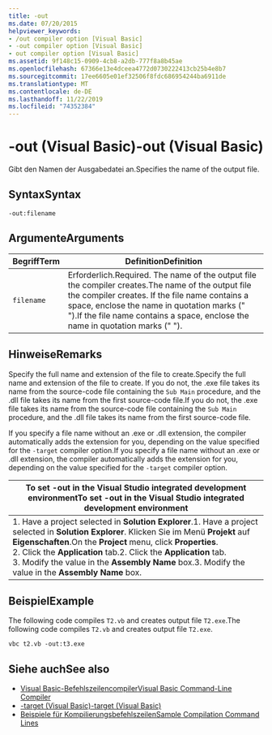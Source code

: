 ```yaml
---
title: -out
ms.date: 07/20/2015
helpviewer_keywords:
- /out compiler option [Visual Basic]
- -out compiler option [Visual Basic]
- out compiler option [Visual Basic]
ms.assetid: 9f148c15-0909-4cb8-a2db-777f8a8b45ae
ms.openlocfilehash: 67366e13e4dceea4772d0730222413cb25b4e8b7
ms.sourcegitcommit: 17ee6605e01ef32506f8fdc686954244ba6911de
ms.translationtype: MT
ms.contentlocale: de-DE
ms.lasthandoff: 11/22/2019
ms.locfileid: "74352384"
---
```

# <a name="-out-visual-basic"></a><span data-ttu-id="3ac78-102">-out (Visual Basic)</span><span class="sxs-lookup"><span data-stu-id="3ac78-102">-out (Visual Basic)</span></span>
<span data-ttu-id="3ac78-103">Gibt den Namen der Ausgabedatei an.</span><span class="sxs-lookup"><span data-stu-id="3ac78-103">Specifies the name of the output file.</span></span>  
  
## <a name="syntax"></a><span data-ttu-id="3ac78-104">Syntax</span><span class="sxs-lookup"><span data-stu-id="3ac78-104">Syntax</span></span>  
  
```console  
-out:filename  
```  
  
## <a name="arguments"></a><span data-ttu-id="3ac78-105">Argumente</span><span class="sxs-lookup"><span data-stu-id="3ac78-105">Arguments</span></span>  
  
|<span data-ttu-id="3ac78-106">Begriff</span><span class="sxs-lookup"><span data-stu-id="3ac78-106">Term</span></span>|<span data-ttu-id="3ac78-107">Definition</span><span class="sxs-lookup"><span data-stu-id="3ac78-107">Definition</span></span>|  
|---|---|  
|`filename`|<span data-ttu-id="3ac78-108">Erforderlich.</span><span class="sxs-lookup"><span data-stu-id="3ac78-108">Required.</span></span> <span data-ttu-id="3ac78-109">The name of the output file the compiler creates.</span><span class="sxs-lookup"><span data-stu-id="3ac78-109">The name of the output file the compiler creates.</span></span> <span data-ttu-id="3ac78-110">If the file name contains a space, enclose the name in quotation marks (" ").</span><span class="sxs-lookup"><span data-stu-id="3ac78-110">If the file name contains a space, enclose the name in quotation marks (" ").</span></span>|  
  
## <a name="remarks"></a><span data-ttu-id="3ac78-111">Hinweise</span><span class="sxs-lookup"><span data-stu-id="3ac78-111">Remarks</span></span>  
 <span data-ttu-id="3ac78-112">Specify the full name and extension of the file to create.</span><span class="sxs-lookup"><span data-stu-id="3ac78-112">Specify the full name and extension of the file to create.</span></span> <span data-ttu-id="3ac78-113">If you do not, the .exe file takes its name from the source-code file containing the `Sub Main` procedure, and the .dll file takes its name from the first source-code file.</span><span class="sxs-lookup"><span data-stu-id="3ac78-113">If you do not, the .exe file takes its name from the source-code file containing the `Sub Main` procedure, and the .dll file takes its name from the first source-code file.</span></span>  
  
 <span data-ttu-id="3ac78-114">If you specify a file name without an .exe or .dll extension, the compiler automatically adds the extension for you, depending on the value specified for the `-target` compiler option.</span><span class="sxs-lookup"><span data-stu-id="3ac78-114">If you specify a file name without an .exe or .dll extension, the compiler automatically adds the extension for you, depending on the value specified for the `-target` compiler option.</span></span>  
  
|<span data-ttu-id="3ac78-115">To set -out in the Visual Studio integrated development environment</span><span class="sxs-lookup"><span data-stu-id="3ac78-115">To set -out in the Visual Studio integrated development environment</span></span>|  
|---|  
|<span data-ttu-id="3ac78-116">1.  Have a project selected in **Solution Explorer**.</span><span class="sxs-lookup"><span data-stu-id="3ac78-116">1.  Have a project selected in **Solution Explorer**.</span></span> <span data-ttu-id="3ac78-117">Klicken Sie im Menü **Projekt** auf **Eigenschaften**.</span><span class="sxs-lookup"><span data-stu-id="3ac78-117">On the **Project** menu, click **Properties**.</span></span> <br /><span data-ttu-id="3ac78-118">2.  Click the **Application** tab.</span><span class="sxs-lookup"><span data-stu-id="3ac78-118">2.  Click the **Application** tab.</span></span><br /><span data-ttu-id="3ac78-119">3.  Modify the value in the **Assembly Name** box.</span><span class="sxs-lookup"><span data-stu-id="3ac78-119">3.  Modify the value in the **Assembly Name** box.</span></span>|  
  
## <a name="example"></a><span data-ttu-id="3ac78-120">Beispiel</span><span class="sxs-lookup"><span data-stu-id="3ac78-120">Example</span></span>  
 <span data-ttu-id="3ac78-121">The following code compiles `T2.vb` and creates output file `T2.exe`.</span><span class="sxs-lookup"><span data-stu-id="3ac78-121">The following code compiles `T2.vb` and creates output file `T2.exe`.</span></span>  
  
```console
vbc t2.vb -out:t3.exe  
```  
  
## <a name="see-also"></a><span data-ttu-id="3ac78-122">Siehe auch</span><span class="sxs-lookup"><span data-stu-id="3ac78-122">See also</span></span>

- [<span data-ttu-id="3ac78-123">Visual Basic-Befehlszeilencompiler</span><span class="sxs-lookup"><span data-stu-id="3ac78-123">Visual Basic Command-Line Compiler</span></span>](../../../visual-basic/reference/command-line-compiler/index.md)
- [<span data-ttu-id="3ac78-124">-target (Visual Basic)</span><span class="sxs-lookup"><span data-stu-id="3ac78-124">-target (Visual Basic)</span></span>](../../../visual-basic/reference/command-line-compiler/target.md)
- [<span data-ttu-id="3ac78-125">Beispiele für Kompilierungsbefehlszeilen</span><span class="sxs-lookup"><span data-stu-id="3ac78-125">Sample Compilation Command Lines</span></span>](../../../visual-basic/reference/command-line-compiler/sample-compilation-command-lines.md)

